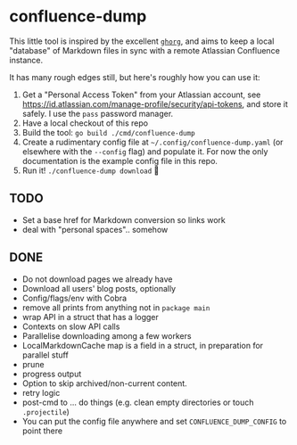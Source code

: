 # confluence-dump

This little tool is inspired by the excellent [`ghorg`](https://github.com/gabrie30/ghorg), and aims
to keep a local "database" of Markdown files in sync with a remote Atlassian Confluence instance.

It has many rough edges still, but here's roughly how you can use it:

1. Get a "Personal Access Token" from your Atlassian account, see
   https://id.atlassian.com/manage-profile/security/api-tokens, and store it safely.  I use the
   `pass` password manager.
1. Have a local checkout of this repo
1. Build the tool: `go build ./cmd/confluence-dump`
1. Create a rudimentary config file at `~/.config/confluence-dump.yaml` (or elsewhere with the
   `--config` flag) and populate it.  For now the only documentation is the example config file in
   this repo.
1. Run it! `./confluence-dump download` 🎉

## TODO

* Set a base href for Markdown conversion so links work
* deal with "personal spaces".. somehow

## DONE

* Do not download pages we already have
* Download all users' blog posts, optionally
* Config/flags/env with Cobra
* remove all prints from anything not in `package main`
* wrap API in a struct that has a logger
* Contexts on slow API calls
* Parallelise downloading among a few workers
* LocalMarkdownCache map is a field in a struct, in preparation for parallel stuff
* prune
* progress output
* Option to skip archived/non-current content.
* retry logic
* post-cmd to ... do things (e.g. clean empty directories or touch `.projectile`)
* You can put the config file anywhere and set `CONFLUENCE_DUMP_CONFIG` to point there
